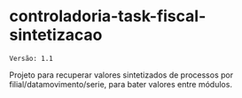controladoria-task-fiscal-sintetizacao
==============
    Versão: 1.1

Projeto para recuperar valores sintetizados de processos por filial/datamovimento/serie, para bater valores entre módulos. 
